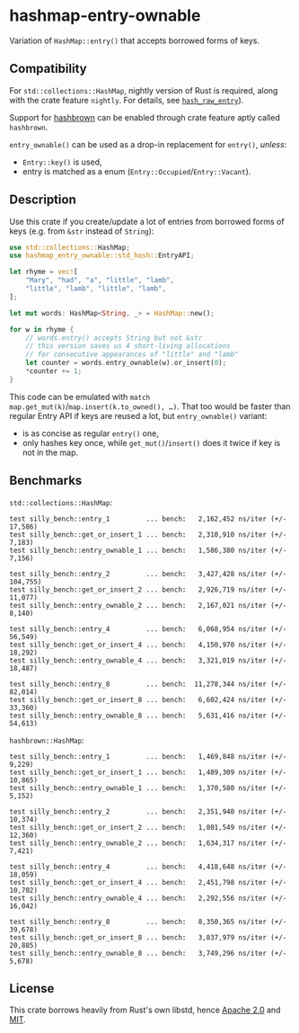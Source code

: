 # hashmap-entry-ownable

Variation of `HashMap::entry()` that accepts borrowed forms of keys.

## Compatibility

For `std::collections::HashMap`, nightly version of Rust is required, along with the crate feature `nightly`.
For details, see [`hash_raw_entry`](https://github.com/rust-lang/rust/issues/56167)).

Support for [hashbrown](https://github.com/Amanieu/hashbrown/) can be enabled through crate feature aptly called `hashbrown`.

`entry_ownable()` can be used as a drop-in replacement for `entry()`, *unless*:

- `Entry::key()` is used,
- entry is matched as a enum (`Entry::Occupied`/`Entry::Vacant`).

## Description

Use this crate if you create/update a lot of entries from borrowed forms of keys (e.g. from `&str` instead of `String`):

```rust
use std::collections::HashMap;
use hashmap_entry_ownable::std_hash::EntryAPI;

let rhyme = vec![
	"Mary", "had", "a", "little", "lamb",
	"little", "lamb", "little", "lamb",
];

let mut words: HashMap<String, _> = HashMap::new();

for w in rhyme {
	// words.entry() accepts String but not &str
	// this version saves us 4 short-living allocations
	// for consecutive appearances of "little" and "lamb"
	let counter = words.entry_ownable(w).or_insert(0);
	*counter += 1;
}
```

This code can be emulated with `match map.get_mut(k)`/`map.insert(k.to_owned(), …)`.
That too would be faster than regular Entry API if keys are reused a lot,
but `entry_ownable()` variant:

- is as concise as regular `entry()` one,
- only hashes key once, while `get_mut()`/`insert()` does it twice if key is not in the map.

## Benchmarks

`std::collections::HashMap`:

```
test silly_bench::entry_1         ... bench:   2,162,452 ns/iter (+/- 17,586)
test silly_bench::get_or_insert_1 ... bench:   2,310,910 ns/iter (+/- 7,183)
test silly_bench::entry_ownable_1 ... bench:   1,586,380 ns/iter (+/- 7,156)

test silly_bench::entry_2         ... bench:   3,427,428 ns/iter (+/- 104,755)
test silly_bench::get_or_insert_2 ... bench:   2,926,719 ns/iter (+/- 11,077)
test silly_bench::entry_ownable_2 ... bench:   2,167,021 ns/iter (+/- 8,140)

test silly_bench::entry_4         ... bench:   6,068,954 ns/iter (+/- 56,549)
test silly_bench::get_or_insert_4 ... bench:   4,150,970 ns/iter (+/- 18,292)
test silly_bench::entry_ownable_4 ... bench:   3,321,019 ns/iter (+/- 18,487)

test silly_bench::entry_8         ... bench:  11,278,344 ns/iter (+/- 82,014)
test silly_bench::get_or_insert_8 ... bench:   6,602,424 ns/iter (+/- 33,360)
test silly_bench::entry_ownable_8 ... bench:   5,631,416 ns/iter (+/- 54,613)
```

`hashbrown::HashMap`:

```
test silly_bench::entry_1         ... bench:   1,469,848 ns/iter (+/- 9,229)
test silly_bench::get_or_insert_1 ... bench:   1,489,309 ns/iter (+/- 10,865)
test silly_bench::entry_ownable_1 ... bench:   1,370,580 ns/iter (+/- 5,152)

test silly_bench::entry_2         ... bench:   2,351,940 ns/iter (+/- 10,374)
test silly_bench::get_or_insert_2 ... bench:   1,801,549 ns/iter (+/- 12,360)
test silly_bench::entry_ownable_2 ... bench:   1,634,317 ns/iter (+/- 7,421)

test silly_bench::entry_4         ... bench:   4,418,648 ns/iter (+/- 18,059)
test silly_bench::get_or_insert_4 ... bench:   2,451,798 ns/iter (+/- 10,702)
test silly_bench::entry_ownable_4 ... bench:   2,292,556 ns/iter (+/- 16,042)

test silly_bench::entry_8         ... bench:   8,350,365 ns/iter (+/- 39,678)
test silly_bench::get_or_insert_8 ... bench:   3,837,979 ns/iter (+/- 20,885)
test silly_bench::entry_ownable_8 ... bench:   3,749,296 ns/iter (+/- 5,678)
```

## License

This crate borrows heavily from Rust's own libstd, hence [Apache 2.0](LICENSE-APACHE) and [MIT](LICENSE-MIT).
